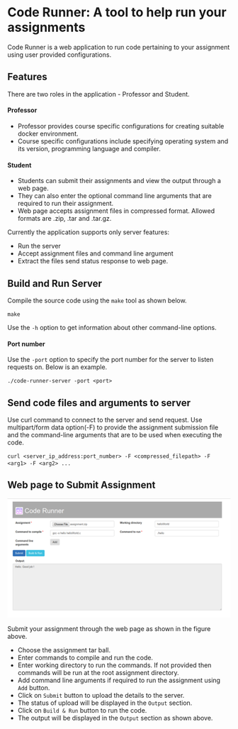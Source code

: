 Code Runner: A tool to help run your assignments
===================================================
Code Runner is a web application to run code pertaining to your assignment using user provided configurations.

## Features
There are two roles in the application - Professor and Student.
#### Professor
- Professor provides course specific configurations for creating suitable docker environment.
- Course specific configurations include specifying operating system and its version, programming language and compiler.
#### Student
- Students can submit their assignments and view the output through a web page.
- They can also enter the optional command line arguments that are required to run their assignment.
- Web page accepts assignment files in compressed format. Allowed formats are .zip, .tar and .tar.gz.
      
Currently the application supports only server features:  
- Run the server
- Accept assignment files and command line argument
- Extract the files send status response to web page.

## Build and Run Server
Compile the source code using the `make` tool as shown below.
```commandline
make
```
Use the `-h` option to get information about other command-line options.

#### Port number
Use the `-port` option to specify the port number for the server to listen requests on. Below is an example.
```commandline
./code-runner-server -port <port>
```

## Send code files and arguments to server
Use curl command to connect to the server and send request.
Use multipart/form data option(-F) to provide the assignment submission file and the command-line arguments that are to be used when executing the code.
```commandline
curl <server_ip_address:port_number> -F <compressed_filepath> -F <arg1> -F <arg2> ...
```

## Web page to Submit Assignment
![](docs/codeRunnerPage.png)

Submit your assignment through the web page as shown in the figure above.
- Choose the assignment tar ball.
- Enter commands to compile and run the code.
- Enter working directory to run the commands. If not provided then commands will be run at the root assignment directory.
- Add command line arguments if required to run the assignment using `Add` button.
- Click on `Submit` button to upload the details to the server.
- The status of upload will be displayed in the `Output` section.
- Click on `Build & Run` button to run the code.
- The output will be displayed in the `Output` section as shown above.
